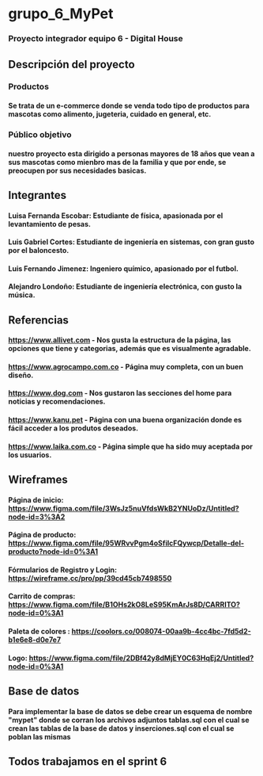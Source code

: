 # grupo_6_MyPet
### Proyecto integrador equipo 6 - Digital House

## Descripción del proyecto
### Productos
#### Se trata de un e-commerce donde se venda todo tipo de productos para mascotas como alimento, jugeteria, cuidado en general, etc.

### Público objetivo
#### nuestro proyecto esta dirigido a personas mayores de 18 años que vean a sus mascotas como mienbro mas de la familia y que por ende, se preocupen por sus necesidades basicas.

## Integrantes
#### Luisa Fernanda Escobar: Estudiante de física, apasionada por el levantamiento de pesas.
#### Luis Gabriel Cortes: Estudiante de ingeniería en sistemas, con gran gusto por el baloncesto.
#### Luis Fernando Jimenez: Ingeniero químico, apasionado por el futbol.
#### Alejandro Londoño: Estudiante de ingeniería electrónica, con gusto la música.

## Referencias
#### https://www.allivet.com - Nos gusta la estructura de la página, las opciones que tiene y categorias, además que es visualmente agradable.
#### https://www.agrocampo.com.co - Página muy completa, con un buen diseño.
#### https://www.dog.com - Nos gustaron las secciones del home para noticias y recomendaciones.
#### https://www.kanu.pet - Página con una buena organización donde es fácil acceder a los produtos deseados.
#### https://www.laika.com.co - Página simple que ha sido muy aceptada por los usuarios.

## Wireframes
#### Página de inicio: https://www.figma.com/file/3WsJz5nuVfdsWkB2YNUoDz/Untitled?node-id=3%3A2
#### Página de producto: https://www.figma.com/file/95WRvvPgm4oSfilcFQywcp/Detalle-del-producto?node-id=0%3A1
#### Fórmularios de Registro y Login: https://wireframe.cc/pro/pp/39cd45cb7498550
#### Carrito de compras: https://www.figma.com/file/B1OHs2kO8LeS95KmArJs8D/CARRITO?node-id=0%3A1
#### Paleta de colores : https://coolors.co/008074-00aa9b-4cc4bc-7fd5d2-b1e6e8-d0e7e7
#### Logo: https://www.figma.com/file/2DBf42y8dMjEY0C63HqEj2/Untitled?node-id=0%3A1

## Base de datos

#### Para implementar la base de datos se debe crear un esquema de nombre "mypet" donde se corran los archivos adjuntos tablas.sql con el cual se crean las tablas de la base de datos y inserciones.sql con el cual se poblan las mismas

## Todos trabajamos en el sprint 6

